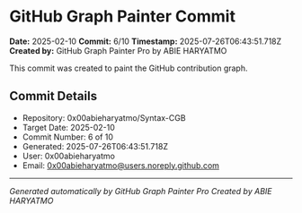 # GitHub Graph Painter Commit

**Date:** 2025-02-10
**Commit:** 6/10
**Timestamp:** 2025-07-26T06:43:51.718Z
**Created by:** GitHub Graph Painter Pro by ABIE HARYATMO

This commit was created to paint the GitHub contribution graph.

## Commit Details
- Repository: 0x00abieharyatmo/Syntax-CGB
- Target Date: 2025-02-10
- Commit Number: 6 of 10
- Generated: 2025-07-26T06:43:51.718Z
- User: 0x00abieharyatmo
- Email: 0x00abieharyatmo@users.noreply.github.com

---
*Generated automatically by GitHub Graph Painter Pro*
*Created by ABIE HARYATMO*
